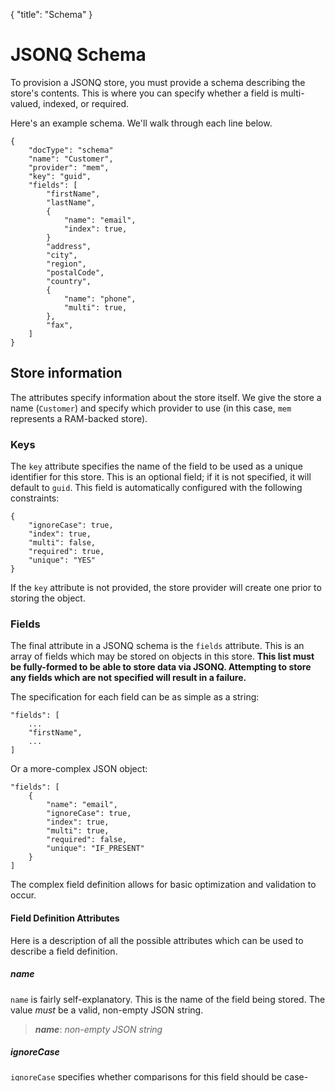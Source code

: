 {
	"title": "Schema"
}

# JSONQ Schema

To provision a JSONQ store, you must provide a schema describing the store's contents. This is where
you can specify whether a field is multi-valued, indexed, or required.

Here's an example schema. We'll walk through each line below.

	{
		"docType": "schema"
		"name": "Customer",
		"provider": "mem",
		"key": "guid",
		"fields": [
			"firstName",
			"lastName",
			{
				"name": "email",
				"index": true,
			}
			"address",
			"city",
			"region",
			"postalCode",
			"country",
			{
				"name": "phone",
				"multi": true,
			},
			"fax",
		]
	}

## Store information

The attributes specify information about the store itself. We give the store a name
(`Customer`) and specify which provider to use (in this case, `mem` represents a RAM-backed store).

### Keys
The `key` attribute specifies the name of the field to be used as a unique identifier for this
store. This is an optional field; if it is not specified, it will default to `guid`. This field is
automatically configured with the following constraints:

	{
		"ignoreCase": true,
		"index": true,
		"multi": false,
		"required": true,
		"unique": "YES"
	}

If the `key` attribute is not provided, the store provider will create one prior to storing the
object.

### Fields

The final attribute in a JSONQ schema is the `fields` attribute. This is an array of fields which
may be stored on objects in this store. **This list must be fully-formed to be able to store data via
JSONQ. Attempting to store any fields which are not specified will result in a failure.**

The specification for each field can be as simple as a string:

	"fields": [
		...
		"firstName",
		...
	]

Or a more-complex JSON object:

	"fields": [
		{
			"name": "email",
			"ignoreCase": true,
			"index": true,
			"multi": true,
			"required": false,
			"unique": "IF_PRESENT"
		}
	]

The complex field definition allows for basic optimization and validation to occur.

#### Field Definition Attributes

Here is a description of all the possible attributes which can be used to describe a field definition.

##### name

`name` is fairly self-explanatory. This is the name of the field being stored. The
value *must* be a valid, non-empty JSON string.

> ***name***: *non-empty JSON string*

##### ignoreCase

`ignoreCase` specifies whether comparisons for this field should be case-sensitive or
not. The value *must* be a boolean.

> ***ignoreCase***: \[*true*|*false*\] (*default*: *false*)

##### index

`index` causes the provider to index the given field to optimize searches. The value *must* be a boolean.

> ***index***: \[*true*|*false*\] (*default*: *false*)

##### multi

`multi` specifies whether the field can contain multiple values or not. The value *must* be a boolean.

> ***multi***: \[*true*|*false*\] (*default*: *false*)

##### required

`required` specifies whether the field must be present. The value *must* be a boolean.

> ***required***: \[*true*|*false*\] (*default*: *false*)

##### unique

`unique` specifies whether the field is unique in the store or not. The value *must* be one of
`YES`, `NO`, or `IF_PRESENT`. 

 - `YES` means the field is fully unique. Only one object may be stored with no value for the field.
 - `NO` means that duplicates are allowed for any value, including `null`
 - `IF_PRESENT` means the field must be unique if there is a value, but any number of objects may have `null` as the value for this field

> ***required***: \[*YES*|*NO*|*IF_PRESENT*\] (*default*: *NO*)
